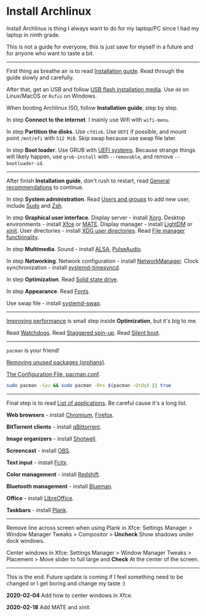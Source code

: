 # Install Archlinux

Install Archlinux is thing I always want to do for my laptop/PC since I had my laptop in ninth grade.

This is not a guide for everyone, this is just save for myself in a future and for anyone who want to taste a bit.

---

First thing as breathe air is to read [Installation guide](https://wiki.archlinux.org/index.php/Installation_guide). Read through the guide slowly and carefully.

After that, get an USB and follow [USB flash installation media](https://wiki.archlinux.org/index.php/USB_flash_installation_media). Use `dd` on Linux/MacOS or `Rufus` on Windows.

When booting Archlinux ISO, follow **Installation guide**, step by step.

In step **Connect to the internet**.
I mainly use Wifi with `wifi-menu`.

In step **Partition the disks**.
Use `cfdisk`.
Use `UEFI` if possible, and mount point `/mnt/efi` with `512 MiB`.
Skip swap because use swap file later.

In step **Boot loader**.
Use GRUB with [UEFI systems](https://wiki.archlinux.org/index.php/GRUB#UEFI_systems).
Because strange things will likely happen, use `grub-install` with `--removable`, and remove `--bootloader-id`.

---

After finish **Installation guide**, don't rush to restart, read [General recommendations](https://wiki.archlinux.org/index.php/General_recommendations) to continue.

In step **System administration**.
Read [Users and groups](https://wiki.archlinux.org/index.php/Users_and_groups) to add new user, include [Sudo](https://wiki.archlinux.org/index.php/Sudo) and [Zsh](https://wiki.archlinux.org/index.php/Zsh).

In step **Graphical user interface**.
Display server - install [Xorg](https://wiki.archlinux.org/index.php/Xorg).
Desktop environments - install [Xfce](https://wiki.archlinux.org/index.php/Xfce) or [MATE](https://wiki.archlinux.org/index.php/MATE).
Display manager - install [LightDM](https://wiki.archlinux.org/index.php/LightDM) or [xinit](https://wiki.archlinux.org/index.php/Xinit).
User directories - install [XDG user directories](https://wiki.archlinux.org/index.php/XDG_user_directories).
Read [File manager functionality](https://wiki.archlinux.org/index.php/File_manager_functionality).

In step **Multimedia**.
Sound - install [ALSA](https://wiki.archlinux.org/index.php/Advanced_Linux_Sound_Architecture), [PulseAudio](https://wiki.archlinux.org/index.php/PulseAudio).

In step **Networking**.
Network configuration - install [NetworkManager](https://wiki.archlinux.org/index.php/NetworkManager).
Clock synchronization - install [systemd-timesyncd](https://wiki.archlinux.org/index.php/Systemd-timesyncd).

In step **Optimization**.
Read [Solid state drive](https://wiki.archlinux.org/index.php/Solid_state_drive).

In step **Appearance**.
Read [Fonts](https://wiki.archlinux.org/index.php/Fonts).

Use swap file - install [systemd-swap](https://wiki.archlinux.org/index.php/Swap#systemd-swap).

---

[Improving performance](https://wiki.archlinux.org/index.php/Improving_performance) is small step inside **Optimization**, but it's big to me.

Read [Watchdogs](https://wiki.archlinux.org/index.php/Improving_performance#Watchdogs).
Read [Staggered spin-up](https://wiki.archlinux.org/index.php/Improving_performance/Boot_process#Staggered_spin-up).
Read [Silent boot](https://wiki.archlinux.org/index.php/Silent_boot).

---

`pacman` is your friend!

[Removing unused packages (orphans)](<https://wiki.archlinux.org/index.php/Pacman/Tips_and_tricks#Removing_unused_packages_(orphans)>).

[The Configuration File, pacman.conf](https://wiki.manjaro.org/index.php?title=Pacman_Overview#The_Configuration_File.2C_pacman.conf).

```sh
sudo pacman -Syu && sudo pacman -Rns $(pacman -Qtdq) || true
```

---

Final step is to read [List of applications](https://wiki.archlinux.org/index.php/List_of_applications). Be careful cause it's a long list.

**Web browsers** - install [Chromium](https://wiki.archlinux.org/index.php/Chromium), [Firefox](https://wiki.archlinux.org/index.php/Firefox).

**BitTorrent clients** - install [qBittorrent](https://www.archlinux.org/packages/community/x86_64/qbittorrent/).

**Image organizers** - install [Shotwell](https://www.archlinux.org/packages/community/x86_64/shotwell/).

**Screencast** - install [OBS](https://www.archlinux.org/packages/community/x86_64/obs-studio/).

**Text input** - install [Fcitx](https://wiki.archlinux.org/index.php/Fcitx).

**Color management** - install [Redshift](https://wiki.archlinux.org/index.php/Redshift).

**Bluetooth management** - install [Blueman](https://wiki.archlinux.org/index.php/Blueman).

**Office** - install [LibreOffice](https://wiki.archlinux.org/index.php/LibreOffice).

**Taskbars** - install [Plank](https://wiki.archlinux.org/index.php/Plank).

---

Remove line across screen when using Plank in Xfce: Settings Manager > Window Manager Tweaks > Compositor > **Uncheck** Show shadows under dock windows.

Center windows in Xfce: Settings Manager > Window Manager Tweaks > Placement > Move slider to full large and **Check** At the center of the screen.

---

This is the end. Future update is coming if I feel something need to be changed or I get boring and change my taste :)

**2020-02-04** Add how to center windows in Xfce.

**2020-02-18** Add MATE and xinit.
